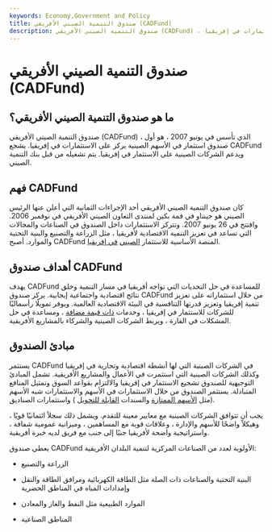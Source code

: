 ```yaml
---
keywords: Economy,Government and Policy
title: صندوق التنمية الصيني الأفريقي (CADFund)
description: صندوق التنمية الصيني الأفريقي (CADFund) ، الذي تأسس في يونيو 2007 ، هو أول صندوق استثمار في الأسهم الصينية يركز على الاستثمارات في إفريقيا.
---
```


# صندوق التنمية الصيني الأفريقي (CADFund)
## ما هو صندوق التنمية الصيني الأفريقي؟

صندوق التنمية الصيني الأفريقي (CADFund) ، الذي تأسس في يونيو 2007 ، هو أول صندوق استثمار في الأسهم الصينية يركز على الاستثمارات في إفريقيا. يشجع CADFund ويدعم الشركات الصينية على الاستثمار في إفريقيا. يتم تشغيله من قبل بنك التنمية الصيني.

## فهم CADFund

كان صندوق التنمية الصيني الأفريقي أحد الإجراءات الثمانية التي أعلن عنها الرئيس الصيني هو جينتاو في قمة بكين لمنتدى التعاون الصيني الأفريقي في نوفمبر 2006. وافتتح في 26 يونيو 2007. وتتركز الاستثمارات داخل الصندوق في الصناعات والمجالات التي تساعد في تعزيز التنمية الاقتصادية لأفريقيا ، مثل الزراعة والتصنيع والبنية التحتية والموارد. أصبح CADFund المنصة الأساسية للاستثمار [الصيني](/china-africa-development-fund) [في إفريقيا](/china-africa-development-fund).

## أهداف صندوق CADFund

يهدف CADFund للمساعدة في حل التحديات التي تواجه أفريقيا في مسار التنمية وخلق نتائج اقتصادية واجتماعية إيجابية. يركز صندوق CADFund من خلال استثماراته على تعزيز تنمية إفريقيا وتعزيز قدرتها التنافسية في البيئة الاقتصادية العالمية. ويوفر تمويلًا رأسماليًا للشركات للاستثمار في إفريقيا ، وخدمات [ذات قيمة مضافة](/valueadded) ، ومساعدة في حل المشكلات في القارة ، ويربط الشركات الصينية والشركاء بالمشاريع الأفريقية.

## مبادئ الصندوق

يستثمر CADFund في الشركات الصينية التي لها أنشطة اقتصادية وتجارية في إفريقيا وكذلك الشركات الصينية التي استثمرت في الأعمال والمشاريع الأفريقية. تشمل المبادئ التوجيهية للصندوق تشجيع الاستثمار في إفريقيا والالتزام بقواعد السوق وتمثيل المنافع المتبادلة. يستثمر الصندوق من خلال الاستثمارات في الأسهم والاستثمارات شبه الأسهم (مثل [الأسهم الممتازة](/preference-shares) والسندات [القابلة للتحويل](/convertiblebond) ) واستثمارات الصناديق.

يجب أن تتوافق الشركات الصينية مع معايير معينة للتقدم. ويشمل ذلك سجلاً ائتمانيًا قويًا ، وهيكلاً واضحًا للأسهم والإدارة ، وعلاقات قوية مع المساهمين ، وميزانية عمومية شفافة ، واستراتيجية واضحة لأفريقيا جنبًا إلى جنب مع فريق لديه خبرة أفريقية.

يعطي صندوق CADFund الأولوية لعدد من الصناعات المركزية لتنمية البلدان الأفريقية:

- الزراعة والتصنيع

- البنية التحتية والصناعات ذات الصلة مثل الطاقة الكهربائية ومرافق الطاقة والنقل وإمدادات المياه في المناطق الحضرية

- الموارد الطبيعية مثل النفط والغاز والمعادن

- المناطق الصناعية

